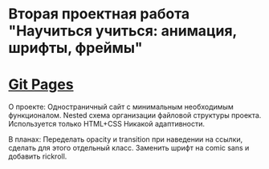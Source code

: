 # Вторая проектная работа "Научиться учиться: анимация, шрифты, фреймы"
# [Git Pages](https://barahbabah.github.io/how-to-learn/)
О проекте:
Одностраничный сайт с минимальным необходимым функционалом. Nested схема организации файловой структуры проекта. Используется только HTML+CSS Никакой адаптивности.

В планах:
Переделать opacity и transition при наведении на ссылки, сделать для этого отдельный класс.
Заменить шрифт на comic sans и добавить rickroll.
